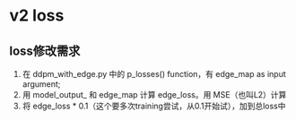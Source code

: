 # v2 loss
## loss修改需求
1. 在 ddpm_with_edge.py 中的 p_losses() function，有 edge_map as input argument;
2. 用 model_output_ 和 edge_map 计算 edge_loss。用 MSE（也叫L2）计算
3. 将 edge_loss * 0.1（这个要多次training尝试，从0.1开始试），加到总loss中
